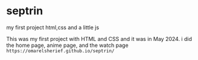 # septrin

my first project html,css and a little js

This was my first project with HTML and CSS and it was in May 2024.
i did the home page, anime page, and the watch page
`https://omarelsherief.github.io/septrin/`
